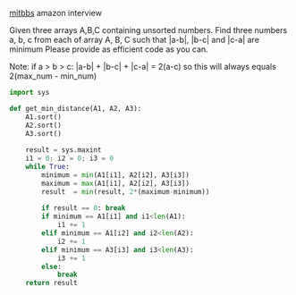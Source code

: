[mitbbs](http://www.mitbbs.com/article_t/JobHunting/32782345.html) amazon interview 

Given three arrays A,B,C containing unsorted numbers. Find three numbers a, b, c from each of array A, B, C 
such that |a-b|, |b-c| and |c-a| are minimum Please provide as efficient code as you can.

Note: if a > b > c: |a-b| + |b-c| + |c-a| = 2(a-c) so this will always equals 2(max_num - min_num)

```python
import sys

def get_min_distance(A1, A2, A3):
    A1.sort()
    A2.sort()
    A3.sort()
    
    result = sys.maxint
    i1 = 0; i2 = 0; i3 = 0
    while True:
        minimum = min(A1[i1], A2[i2], A3[i3])
        maximum = max(A1[i1], A2[i2], A3[i3])
        result  = min(result, 2*(maximum-minimum))
        
        if result == 0: break
        if minimum == A1[i1] and i1<len(A1):
            i1 += 1
        elif minimum == A1[i2] and i2<len(A2):
            i2 += 1
        elif minimum == A3[i3] and i3<len(A3):
            i3 += 1
        else:
            break
    return result
    


```

